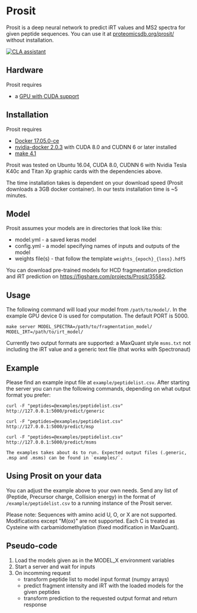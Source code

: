 
# Prosit

Prosit is a deep neural network to predict iRT values and MS2 spectra for given peptide sequences. 
You can use it at [proteomicsdb.org/prosit/](http://www.proteomicsdb.org/prosit/) without installation.

[![CLA assistant](https://cla-assistant.io/readme/badge/kusterlab/prosit)](https://cla-assistant.io/kusterlab/prosit)

## Hardware

Prosit requires

- a [GPU with CUDA support](https://developer.nvidia.com/cuda-gpus)


## Installation

Prosit requires

- [Docker 17.05.0-ce](https://docs.docker.com/install/)
- [nvidia-docker 2.0.3](https://github.com/NVIDIA/nvidia-docker) with CUDA 8.0 and CUDNN 6 or later installed
- [make 4.1](https://www.gnu.org/software/make/)

Prosit was tested on Ubuntu 16.04, CUDA 8.0, CUDNN 6 with Nvidia Tesla K40c and Titan Xp graphic cards with the dependencies above.

The time installation takes is dependent on your download speed (Prosit downloads a 3GB docker container). In our tests installation time is ~5 minutes.

## Model

Prosit assumes your models are in directories that look like this:

- model.yml - a saved keras model
- config.yml - a model specifying names of inputs and outputs of the model
- weights file(s) - that follow the template `weights_{epoch}_{loss}.hdf5`

You can download pre-trained models for HCD fragmentation prediction and iRT prediction on https://figshare.com/projects/Prosit/35582.

## Usage

The following command will load your model from `/path/to/model/`.
In the example GPU device 0 is used for computation. The default PORT is 5000.

    make server MODEL_SPECTRA=/path/to/fragmentation_model/ MODEL_IRT=/path/to/irt_model/

Currently two output formats are supported: a MaxQuant style `msms.txt` not including the iRT value and a generic text file (that works with Spectronaut)

## Example

Please find an example input file at `example/peptidelist.csv`. After starting the server you can run the following commands, depending on what output format you prefer:

    curl -F "peptides=@examples/peptidelist.csv" http://127.0.0.1:5000/predict/generic

    curl -F "peptides=@examples/peptidelist.csv" http://127.0.0.1:5000/predict/msp

    curl -F "peptides=@examples/peptidelist.csv" http://127.0.0.1:5000/predict/msms

    The examples takes about 4s to run. Expected output files (.generic, .msp and .msms) can be found in `examples/`.

## Using Prosit on your data

You can adjust the example above to your own needs. Send any list of (Peptide, Precursor charge, Collision energy) in the format of `/example/peptidelist.csv` to a running instance of the Prosit server.

Please note: Sequences with amino acid U, O, or X are not supported. Modifications except "M(ox)" are not supported. Each C is treated as Cysteine with carbamidomethylation (fixed modification in MaxQuant).

## Pseudo-code

1. Load the models given as in the MODEL\_X environment variables
2. Start a server and wait for inputs
3. On incomming request
    * transform peptide list to model input format (numpy arrays)
    * predict fragment intensity and iRT with the loaded models for the given peptides
    * transform prediction to the requested output format and return response
